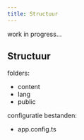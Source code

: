 ```yaml
---
title: Structuur
---
```

work in progress...

## Structuur

folders:

* content
* lang
* public

configuratie bestanden:

* app.config.ts
